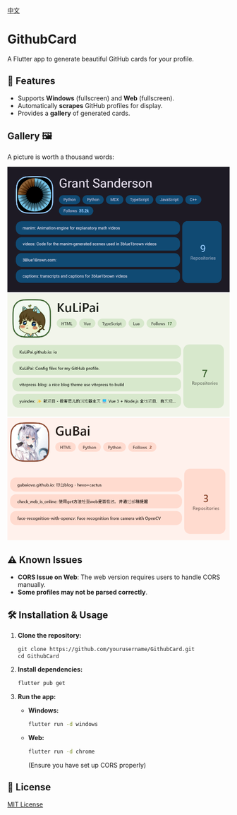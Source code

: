 
[中文](README_zh.md)

# GithubCard

A Flutter app to generate beautiful GitHub cards for your profile.

## 🌟 Features

* Supports **Windows** (fullscreen) and **Web** (fullscreen).
* Automatically **scrapes** GitHub profiles for display.
* Provides a **gallery** of generated cards.

## Gallery 🖼️

A picture is worth a thousand words:

​![7a16f473c383cbcd1795d735b9979c82](assets/7a16f473c383cbcd1795d735b9979c82-20250228131755-2rd8xo3.png)​![屏幕截图 2025-02-28 130451](assets/11-20250228133121-q86fld2.png)​![3bc51480d52c41fa44a747c529a24f01](assets/3bc51480d52c41fa44a747c529a24f01-20250228131800-4kc7gen.png)​

## ⚠️ Known Issues

* **CORS Issue on Web**: The web version requires users to handle CORS manually.
* **Some profiles may not be parsed correctly**.

## 

## 🛠️ Installation & Usage

1. **Clone the repository:**   

    ```shell
    git clone https://github.com/yourusername/GithubCard.git
    cd GithubCard
    ```

2. **Install dependencies:**

    ```sh
    flutter pub get
    ```
3. **Run the app:**

    * **Windows:**

      ```sh
      flutter run -d windows
      ```
    * **Web:**

      ```sh
      flutter run -d chrome
      ```

      (Ensure you have set up CORS properly)

## 📜 License

[MIT License](LICENSE)
